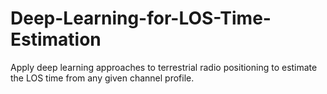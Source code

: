 # Deep-Learning-for-LOS-Time-Estimation
Apply deep learning approaches to terrestrial radio positioning to estimate the LOS time from any given channel profile.

